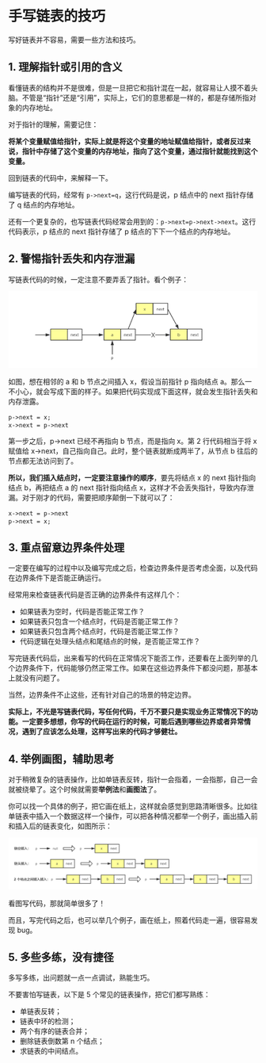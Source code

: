 # 手写链表的技巧

写好链表并不容易，需要一些方法和技巧。

## 1. 理解指针或引用的含义

看懂链表的结构并不是很难，但是一旦把它和指针混在一起，就容易让人摸不着头脑。不管是“指针”还是“引用”，实际上，它们的意思都是一样的，都是存储所指对象的内存地址。

对于指针的理解，需要记住：

**将某个变量赋值给指针，实际上就是将这个变量的地址赋值给指针，或者反过来说，指针中存储了这个变量的内存地址，指向了这个变量，通过指针就能找到这个变量。**

回到链表的代码中，来解释一下。

编写链表的代码，经常有 `p->next=q`，这行代码是说，p 结点中的 next 指针存储了 q 结点的内存地址。

还有一个更复杂的，也写链表代码经常会用到的：`p->next=p->next->next`。这行代码表示，p 结点的 next 指针存储了 p 结点的下下一个结点的内存地址。


## 2. 警惕指针丢失和内存泄漏

写链表代码的时候，一定注意不要弄丢了指针。看个例子：

![tips eg1](../../public/assets//dataStructure-linked-tips-eg1.png)

如图，想在相邻的 a 和 b 节点之间插入 x，假设当前指针 p 指向结点 a。那么一不小心，就会写成下面的样子。如果把代码实现成下面这样，就会发生指针丢失和内存泄露。

```
p->next = x;
x->next = p->next
```

第一步之后，p->next 已经不再指向 b 节点，而是指向 x。第 2 行代码相当于将 x 赋值给 x->next，自己指向自己。此时，整个链表就断成两半了，从节点 b 往后的节点都无法访问到了。

**所以，我们插入结点时，一定要注意操作的顺序**，要先将结点 x 的 next 指针指向结点 b，再把结点 a 的 next 指针指向结点 x，这样才不会丢失指针，导致内存泄漏。对于刚才的代码，需要把顺序颠倒一下就可以了：

```
x->next = p->next
p->next = x;
```

## 3. 重点留意边界条件处理

一定要在编写的过程中以及编写完成之后，检查边界条件是否考虑全面，以及代码在边界条件下是否能正确运行。

经常用来检查链表代码是否正确的边界条件有这样几个：

- 如果链表为空时，代码是否能正常工作？
- 如果链表只包含一个结点时，代码是否能正常工作？
- 如果链表只包含两个结点时，代码是否能正常工作？
- 代码逻辑在处理头结点和尾结点的时候，是否能正常工作？

写完链表代码后，出来看写的代码在正常情况下能否工作，还要看在上面列举的几个边界条件下，代码能够仍然正常工作。如果在这些边界条件下都没问题，那基本上就没有问题了。

当然，边界条件不止这些，还有针对自己的场景的特定边界。

**实际上，不光是写链表代码，写任何代码，千万不要只是实现业务正常情况下的功能。一定要多想想，你写的代码在运行的时候，可能后遇到哪些边界或者异常情况，遇到了应该怎么处理，这样写出来的代码才够健壮。**

## 4. 举例画图，辅助思考

对于稍微复杂的链表操作，比如单链表反转，指针一会指着，一会指那，自己一会就被绕晕了。这个时候就需要**举例法**和**画图法**了。

你可以找一个具体的例子，把它画在纸上，这样就会感觉到思路清晰很多。比如往单链表中插入一个数据这样一个操作，可以把各种情况都举一个例子，画出插入前和插入后的链表变化，如图所示：

![tips eg2](../../public/assets//dataStructure-linked-tips-eg2.png)

看图写代码，那就简单很多了！

而且，写完代码之后，也可以举几个例子，画在纸上，照着代码走一遍，很容易发现 bug。

## 5. 多些多练，没有捷径

多写多练，出问题就一点一点调试，熟能生巧。

不要害怕写链表，以下是 5 个常见的链表操作，把它们都写熟练：

- 单链表反转；
- 链表中环的检测；
- 两个有序的链表合并；
- 删除链表倒数第 n 个结点；
- 求链表的中间结点。